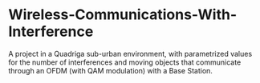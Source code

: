# Wireless-Communications-With-Interference
A project in a Quadriga sub-urban environment, with parametrized values for the number of interferences and moving objects that communicate through an OFDM (with QAM modulation) with a Base Station. 
